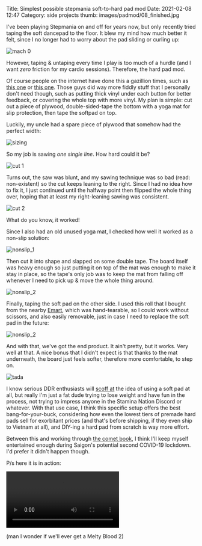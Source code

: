 Title: Simplest possible stepmania soft-to-hard pad mod
Date: 2021-02-08 12:47
Category: side projects
thumb: images/padmod/08_finished.jpg


I've been playing Stepmania on and off for years now, but only recently tried
taping the soft dancepad to the floor. It blew my mind how much better it
felt, since I no longer had to worry about the pad sliding or curling up:

![mach 0](/images/padmod/01_before.jpg)

However, taping & untaping every time I play is too much of a hurdle (and
I want _zero_ friction for my cardio sessions). Therefore, the hard pad mod.

Of course people on the internet have done this a gazillion times, such as
[this one](https://www.angelfire.com/pro2/softpadmod/) or [this
one](https://www.youtube.com/watch?v=Soem9tnzeG0). Those guys did way more
fiddly stuff that I personally don't need though, such as putting thick
vinyl under each button for better feedback, or covering the whole top with
more vinyl. My plan is simple: cut out a piece of plywood, double-sided-tape
the bottom with a yoga mat for slip protection, then tape the softpad on top.

Luckily, my uncle had a spare piece of plywood that somehow had the perfect
width:

![sizing](/images/padmod/02_sizing.jpg)

So my job is sawing _one single line_. How hard could it be?

![cut 1](/images/padmod/03_cut.jpg)

Turns out, the saw was blunt, and my sawing technique was so bad (read:
non-existent) so the cut keeps leaning to the right. Since I had no idea how to
fix it, I just continued until the halfway point then flipped the whole thing
over, hoping that at least my right-leaning sawing was consistent.

![cut 2](/images/padmod/05_cut.jpg)

What do you know, it worked!

Since I also had an old unused yoga mat, I checked how well it worked as a
non-slip solution:

![nonslip_1](/images/padmod/06_nonslip.jpg)

Then cut it into shape and slapped on some double tape. The board itself was
heavy enough so just putting it on top of the mat was enough to make it stay in
place, so the tape's only job was to keep the mat from falling off whenever I
need to pick up & move the whole thing around.

![nonslip_2](/images/padmod/07_nonslip.jpg)

Finally, taping the soft pad on the other side. I used this roll that I bought
from the nearby [Emart](https://www.emart.com.vn/), which was hand-tearable, so
I could work without scissors, and also easily removable, just in case I need
to replace the soft pad in the future:

![nonslip_2](/images/padmod/07a_tape.jpg)

And with that, we've got the end product. It ain't pretty, but it works. Very
well at that. A nice bonus that I didn't expect is that thanks to the mat
underneath, the board just feels softer, therefore more comfortable, to step
on.

![tada](/images/padmod/08_finished.jpg)

I know serious DDR enthusiasts will [scoff
at](https://youtu.be/sEWj2_BNG_0?t=263) the idea of using a soft pad at all,
but really I'm just a fat dude trying to lose weight and have fun in the
process, not trying to impress anyone in the Stamina Nation Discord or
whatever. With that use case, I think this specific setup offers the best
bang-for-your-buck, considering how even the lowest tiers of premade hard pads
sell for exorbitant prices (and that's before shipping, if they even ship to
Vietnam at all), and DIY-ing a hard pad from scratch is way more effort.

Between this and working through [the comet
book](https://pages.cs.wisc.edu/~remzi/OSTEP/), I think I'll keep myself
entertained enough during Saigon's potential second COVID-19 lockdown.
I'd prefer it didn't happen though.

P/s here it is in action:

<video controls>
  <source src="https://junk.imnhan.com/softpadmod.mp4" type="video/mp4">
</video>

(man I wonder if we'll ever get a Melty Blood 2)

